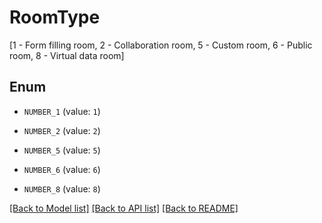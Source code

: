 # RoomType

[1 - Form filling room, 2 - Collaboration room, 5 - Custom room, 6 - Public room, 8 - Virtual data room]

## Enum

* `NUMBER_1` (value: `1`)

* `NUMBER_2` (value: `2`)

* `NUMBER_5` (value: `5`)

* `NUMBER_6` (value: `6`)

* `NUMBER_8` (value: `8`)

[[Back to Model list]](../README.md#documentation-for-models) [[Back to API list]](../README.md#documentation-for-api-endpoints) [[Back to README]](../README.md)


